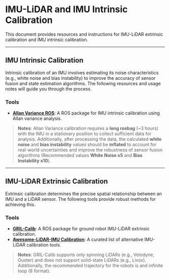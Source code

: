 # IMU-LiDAR and IMU Intrinsic Calibration

This document provides resources and instructions for IMU-LiDAR extrinsic calibration and IMU intrinsic calibration.

---

## IMU Intrinsic Calibration

Intrinsic calibration of an IMU involves estimating its noise characteristics (e.g., white noise and bias instability) to improve the accuracy of sensor fusion and state estimation algorithms. The following resources and usage notes will guide you through the process.

### Tools
- **[Allan Variance ROS](https://github.com/ori-drs/allan_variance_ros)**: A ROS package for IMU intrinsic calibration using Allan variance analysis.

> **Notes**: Allan Variance calibration requires a **long rosbag** (~3 hours) with the IMU in a stationary position to collect sufficient data for analysis. Additionally, after processing the data, the calculated **white noise** and **bias instability** values should be **inflated** to account for real-world uncertainties and improve the robustness of sensor fusion algorithms (Recommended values **White Noise x5** and **Bias Instability x10**).

---

## IMU-LiDAR Extrinsic Calibration

Extrinsic calibration determines the precise spatial relationship between an IMU and a LiDAR sensor. The following tools provide robust methods for achieving this.

### Tools
- **[GRIL-Calib](https://github.com/Taeyoung96/GRIL-Calib)**: A ROS package for ground robot IMU-LiDAR extrinsic calibration.
- **[Awesome-LiDAR-IMU Calibration](https://github.com/Taeyoung96/Awesome-LiDAR-IMU-calibration)**: A curated list of alternative IMU-LiDAR calibration tools.

> **Notes**: GRIL-Calib supports only spinning LiDARs (e.g., Velodyne, Ouster) and does not support solid-state LiDARs (e.g., Livox). Additionally, the recommended trajectory for the robots is and infinite loop (8 format).